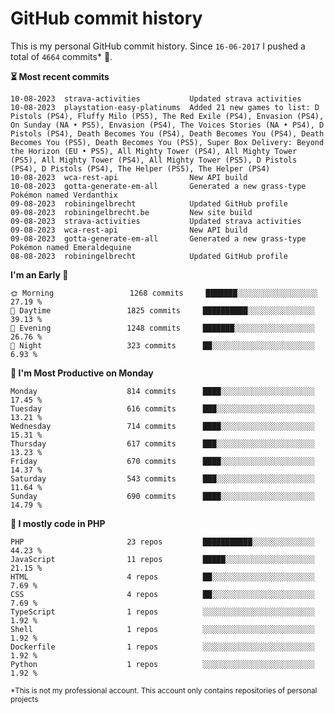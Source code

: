 # GitHub commit history
This is my personal GitHub commit history. Since <!--START_SECTION:first-commit-date-->`16-06-2017`<!--END_SECTION:first-commit-date--> I pushed a total of <!--START_SECTION:total-commit-count-->`4664`<!--END_SECTION:total-commit-count--> commits* 🎉.

<!--START_SECTION:most-recent-commits-->
**⏳ Most recent commits**
                                        
```text
10-08-2023  strava-activities           Updated strava activities
10-08-2023  playstation-easy-platinums  Added 21 new games to list: D Pistols (PS4), Fluffy Milo (PS5), The Red Exile (PS4), Envasion (PS4), On Sunday (NA • PS5), Envasion (PS4), The Voices Stories (NA • PS4), D Pistols (PS4), Death Becomes You (PS4), Death Becomes You (PS4), Death Becomes You (PS5), Death Becomes You (PS5), Super Box Delivery: Beyond the Horizon (EU • PS5), All Mighty Tower (PS4), All Mighty Tower (PS5), All Mighty Tower (PS4), All Mighty Tower (PS5), D Pistols (PS4), D Pistols (PS4), The Helper (PS5), The Helper (PS4)
10-08-2023  wca-rest-api                New API build
10-08-2023  gotta-generate-em-all       Generated a new grass-type Pokémon named Verdanthix
09-08-2023  robiningelbrecht            Updated GitHub profile
09-08-2023  robiningelbrecht.be         New site build
09-08-2023  strava-activities           Updated strava activities
09-08-2023  wca-rest-api                New API build
09-08-2023  gotta-generate-em-all       Generated a new grass-type Pokémon named Emeraldequine
08-08-2023  robiningelbrecht            Updated GitHub profile
```
<!--END_SECTION:most-recent-commits-->  

<!--START_SECTION:commits-per-day-time-->
**I&#039;m an Early 🐤**

```text
🌞 Morning                 1268 commits     ███████░░░░░░░░░░░░░░░░░░   27.19 %
🌆 Daytime                 1825 commits     ██████████░░░░░░░░░░░░░░░   39.13 %
🌃 Evening                 1248 commits     ███████░░░░░░░░░░░░░░░░░░   26.76 %
🌙 Night                   323 commits      ██░░░░░░░░░░░░░░░░░░░░░░░   6.93 %
```
<!--END_SECTION:commits-per-day-time-->  

<!--START_SECTION:commits-per-weekday-->
**📅 I&#039;m Most Productive on Monday**

```text
Monday                    814 commits      ████░░░░░░░░░░░░░░░░░░░░░   17.45 %
Tuesday                   616 commits      ███░░░░░░░░░░░░░░░░░░░░░░   13.21 %
Wednesday                 714 commits      ████░░░░░░░░░░░░░░░░░░░░░   15.31 %
Thursday                  617 commits      ███░░░░░░░░░░░░░░░░░░░░░░   13.23 %
Friday                    670 commits      ████░░░░░░░░░░░░░░░░░░░░░   14.37 %
Saturday                  543 commits      ███░░░░░░░░░░░░░░░░░░░░░░   11.64 %
Sunday                    690 commits      ████░░░░░░░░░░░░░░░░░░░░░   14.79 %
```
<!--END_SECTION:commits-per-weekday-->  

<!--START_SECTION:repos-per-language-->
**💬 I mostly code in PHP**

```text
PHP                       23 repos         ███████████░░░░░░░░░░░░░░   44.23 %
JavaScript                11 repos         █████░░░░░░░░░░░░░░░░░░░░   21.15 %
HTML                      4 repos          ██░░░░░░░░░░░░░░░░░░░░░░░   7.69 %
CSS                       4 repos          ██░░░░░░░░░░░░░░░░░░░░░░░   7.69 %
TypeScript                1 repos          ░░░░░░░░░░░░░░░░░░░░░░░░░   1.92 %
Shell                     1 repos          ░░░░░░░░░░░░░░░░░░░░░░░░░   1.92 %
Dockerfile                1 repos          ░░░░░░░░░░░░░░░░░░░░░░░░░   1.92 %
Python                    1 repos          ░░░░░░░░░░░░░░░░░░░░░░░░░   1.92 %
```
<!--END_SECTION:repos-per-language-->  

<sub>*This is not my professional account. This account only contains repositories of personal projects</sub>
